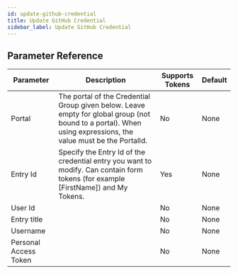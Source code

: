 ```yaml
---
id: update-github-credential
title: Update GitHub Credential
sidebar_label: Update GitHub Credential
---
```





## Parameter Reference
| Parameter | Description | Supports Tokens | Default |
| -- | -- | -- | -- |
| Portal | The portal of the Credential Group given below. Leave empty for global group (not bound to a portal). When using expressions, the value must be the PortalId. | No | None |
| Entry Id | Specify the Entry Id of the credential entry you want to modify. Can contain form tokens (for example [FirstName]) and My Tokens. | Yes | None |
| User Id |  | No | None |
| Entry title |  | No | None |
| Username |  | No | None |
| Personal Access Token |  | No | None |
